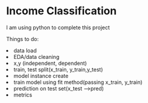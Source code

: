 <h1>Income Classification </h1>
<p>I am using python to complete this project </p>
<p>Things to do:</p>
<li>data load</li>
<li>EDA/data cleaning</li>
<li>x,y (independent, dependent)</li>
<li>train, test split(x_train, y_train,y_test)</li>
<li>model instance create</li>
<li>train model using fit method(passing x_train, y_train)</li>
<li>prediction on test set(x_test -->pred)</li>
<li>metrics</li>
